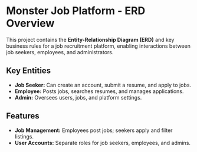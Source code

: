 # Monster Job Platform - ERD Overview

This project contains the **Entity-Relationship Diagram (ERD)** and key business rules for a job recruitment platform, enabling interactions between job seekers, employees, and administrators.

## Key Entities

- **Job Seeker:** Can create an account, submit a resume, and apply to jobs.
- **Employee:** Posts jobs, searches resumes, and manages applications.
- **Admin:** Oversees users, jobs, and platform settings.

## Features

- **Job Management:** Employees post jobs; seekers apply and filter listings.
- **User Accounts:** Separate roles for job seekers, employees, and admins.
